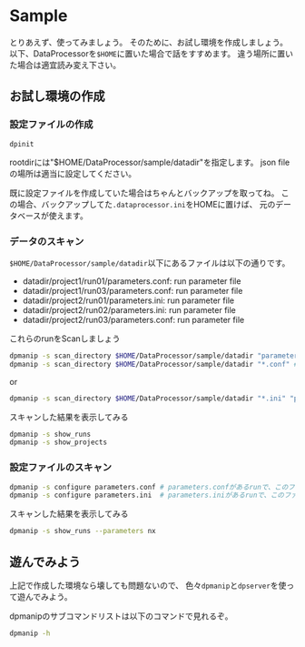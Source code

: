 Sample
======

とりあえず、使ってみましょう。
そのために、お試し環境を作成しましょう。
以下、DataProcessorを`$HOME`に置いた場合で話をすすめます。
違う場所に置いた場合は適宜読み変え下さい。

お試し環境の作成
----------------

### 設定ファイルの作成

```command
dpinit
```

rootdirには"$HOME/DataProcessor/sample/datadir"を指定します。
json fileの場所は適当に設定してください。


既に設定ファイルを作成していた場合はちゃんとバックアップを取ってね。
この場合、バックアップしてた`.dataprocessor.ini`をHOMEに置けば、
元のデータベースが使えます。

### データのスキャン

`$HOME/DataProcessor/sample/datadir`以下にあるファイルは以下の通りです。

- datadir/project1/run01/parameters.conf: run parameter file
- datadir/project1/run03/parameters.conf: run parameter file
- datadir/project2/run01/parameters.ini: run parameter file
- datadir/project2/run02/parameters.ini: run parameter file
- datadir/project2/run03/parameters.conf: run parameter file

これらのrunをScanしましょう

```sh
dpmanip -s scan_directory $HOME/DataProcessor/sample/datadir "parameters.ini"  # parameters.iniのファイルがあるディレクトリをランとして認識してscan
dpmanip -s scan_directory $HOME/DataProcessor/sample/datadir "*.conf" # 拡張子.confのファイルがあるディレクトリをランとして認識してscan
```

or

```sh
dpmanip -s scan_directory $HOME/DataProcessor/sample/datadir "*.ini" "parameters.conf" # 拡張子.ini or parameters.confのファイルがあるディレクトリをランとして認識してscan
```

スキャンした結果を表示してみる

```sh
dpmanip -s show_runs
dpmanip -s show_projects
```

### 設定ファイルのスキャン

```sh
dpmanip -s configure parameters.conf # parameters.confがあるrunで、このファイルを読み込む
dpmanip -s configure parameters.ini  # parameters.iniがあるrunで、このファイルを読み込む
```

スキャンした結果を表示してみる

```sh
dpmanip -s show_runs --parameters nx
```

遊んでみよう
------------

上記で作成した環境なら壊しても問題ないので、
色々`dpmanip`と`dpserver`を使って遊んでみよう。

dpmanipのサブコマンドリストは以下のコマンドで見れるぞ。

```sh
dpmanip -h
```
